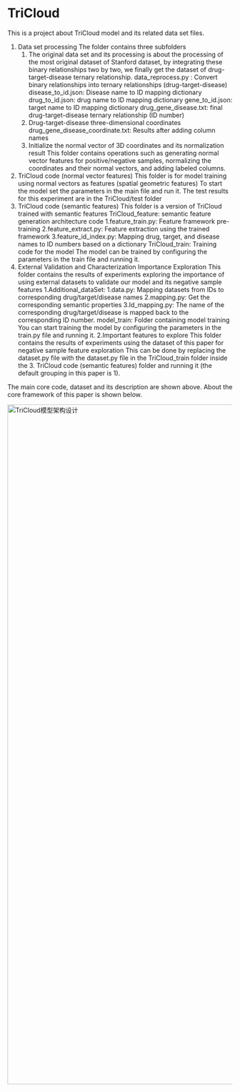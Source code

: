 # TriCloud
This is a project about TriCloud model and its related data set files.

1. Data set processing The folder contains three subfolders
   1. The original data set and its processing is about the processing of the most original dataset of Stanford dataset, by integrating these binary relationships two by two, we finally get the dataset of drug-target-disease ternary relationship.
      data_reprocess.py : Convert binary relationships into ternary relationships (drug-target-disease)
      disease_to_id.json: Disease name to ID mapping dictionary
      drug_to_id.json: drug name to ID mapping dictionary
      gene_to_id.json: target name to ID mapping dictionary
      drug_gene_disease.txt: final drug-target-disease ternary relationship (ID number)
   2. Drug-target-disease three-dimensional coordinates
      drug_gene_disease_coordinate.txt: Results after adding column names
   3. Initialize the normal vector of 3D coordinates and its normalization result
      This folder contains operations such as generating normal vector features for positive/negative samples, normalizing the coordinates and their normal vectors, and adding labeled columns.
2. TriCloud code (normal vector features)
   This folder is for model training using normal vectors as features (spatial geometric features)
   To start the model set the parameters in the main file and run it.
   The test results for this experiment are in the TriCloud/test folder
3. TriCloud code (semantic features)
   This folder is a version of TriCloud trained with semantic features
   TriCloud_feature: semantic feature generation architecture code
      1.feature_train.py: Feature framework pre-training
      2.feature_extract.py: Feature extraction using the trained framework
      3.feature_id_index.py: Mapping drug, target, and disease names to ID numbers based on a dictionary
   TriCloud_train: Training code for the model
      The model can be trained by configuring the parameters in the train file and running it.
4. External Validation and Characterization Importance Exploration
   This folder contains the results of experiments exploring the importance of using external datasets to validate our model and its negative sample features
   1.Additional_dataSet:
      1.data.py: Mapping datasets from IDs to corresponding drug/target/disease names
      2.mapping.py: Get the corresponding semantic properties
      3.Id_mapping.py: The name of the corresponding drug/target/disease is mapped back to the corresponding ID number.
      model_train: Folder containing model training
         You can start training the model by configuring the parameters in the train.py file and running it.
   2.Important features to explore
      This folder contains the results of experiments using the dataset of this paper for negative sample feature exploration
      This can be done by replacing the dataset.py file with the dataset.py file in the TriCloud_train folder inside the 3. TriCloud code (semantic features) folder and running it (the default grouping in this paper is 1).

The main core code, dataset and its description are shown above. About the core framework of this paper is shown below.

<img width="1859" height="1523" alt="TriCloud模型架构设计" src="https://github.com/user-attachments/assets/ddd7fbb0-3fd3-414e-b266-e56d6fecf102" />


   
